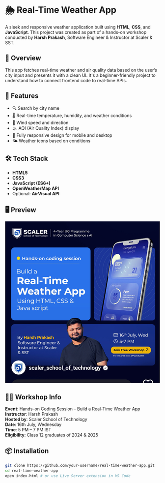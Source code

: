 # 🌦️ Real-Time Weather App

A sleek and responsive weather application built using **HTML**, **CSS**, and **JavaScript**. This project was created as part of a hands-on workshop conducted by **Harsh Prakash**, Software Engineer & Instructor at Scaler & SST.

## 📌 Overview

This app fetches real-time weather and air quality data based on the user’s city input and presents it with a clean UI. It's a beginner-friendly project to understand how to connect frontend code to real-time APIs.

## 🚀 Features

- 🔍 Search by city name
- 🌡️ Real-time temperature, humidity, and weather conditions
- 💨 Wind speed and direction
- 🌫️ AQI (Air Quality Index) display
- 📱 Fully responsive design for mobile and desktop
- 🌤️ Weather icons based on conditions

## 🛠️ Tech Stack

- **HTML5**
- **CSS3**
- **JavaScript (ES6+)**
- **OpenWeatherMap API**
- Optional: **AirVisual API**

## 🖥️ Preview

![Weather App UI](demo.png) <!-- Replace this with your actual screenshot -->

## 🧑‍🏫 Workshop Info

**Event**: Hands-on Coding Session – Build a Real-Time Weather App  
**Instructor**: Harsh Prakash  
**Hosted by**: Scaler School of Technology  
**Date**: 16th July, Wednesday  
**Time**: 5 PM – 7 PM IST  
**Eligibility**: Class 12 graduates of 2024 & 2025  

## 📦 Installation

```bash
git clone https://github.com/your-username/real-time-weather-app.git
cd real-time-weather-app
open index.html # or use Live Server extension in VS Code

